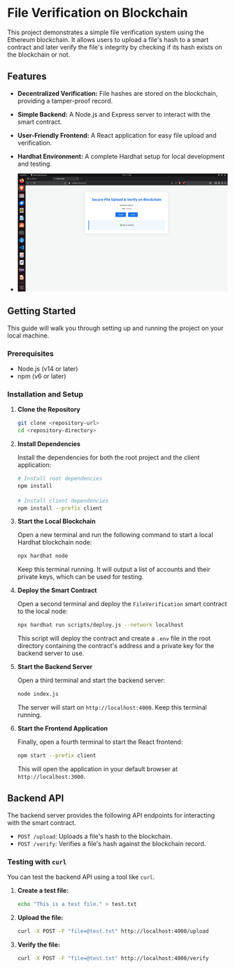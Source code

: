 # File Verification on Blockchain

This project demonstrates a simple file verification system using the Ethereum blockchain. It allows users to upload a file's hash to a smart contract and later verify the file's integrity by checking if its hash exists on the blockchain or not.

## Features

*   **Decentralized Verification:** File hashes are stored on the blockchain, providing a tamper-proof record.
*   **Simple Backend:** A Node.js and Express server to interact with the smart contract.
*   **User-Friendly Frontend:** A React application for easy file upload and verification.
*   **Hardhat Environment:** A complete Hardhat setup for local development and testing.


*   ![overview](https://github.com/swasthikdevadiga1/BlockChain-SocGen/blob/main/images/Screenshot%20from%202025-07-12%2011-06-47.png)

## Getting Started

This guide will walk you through setting up and running the project on your local machine.

### Prerequisites

*   Node.js (v14 or later)
*   npm (v6 or later)

### Installation and Setup

1.  **Clone the Repository**

    ```bash
    git clone <repository-url>
    cd <repository-directory>
    ```

2.  **Install Dependencies**

    Install the dependencies for both the root project and the client application:

    ```bash
    # Install root dependencies
    npm install

    # Install client dependencies
    npm install --prefix client
    ```

3.  **Start the Local Blockchain**

    Open a new terminal and run the following command to start a local Hardhat blockchain node:

    ```bash
    npx hardhat node
    ```
    Keep this terminal running. It will output a list of accounts and their private keys, which can be used for testing.

4.  **Deploy the Smart Contract**

    Open a second terminal and deploy the `FileVerification` smart contract to the local node:

    ```bash
    npx hardhat run scripts/deploy.js --network localhost
    ```
    This script will deploy the contract and create a `.env` file in the root directory containing the contract's address and a private key for the backend server to use.

5.  **Start the Backend Server**

    Open a third terminal and start the backend server:

    ```bash
    node index.js
    ```
    The server will start on `http://localhost:4000`. Keep this terminal running.

6.  **Start the Frontend Application**

    Finally, open a fourth terminal to start the React frontend:

    ```bash
    npm start --prefix client
    ```
    This will open the application in your default browser at `http://localhost:3000`.

## Backend API

The backend server provides the following API endpoints for interacting with the smart contract.

*   `POST /upload`: Uploads a file's hash to the blockchain.
*   `POST /verify`: Verifies a file's hash against the blockchain record.

### Testing with `curl`

You can test the backend API using a tool like `curl`.

1.  **Create a test file:**

    ```bash
    echo "This is a test file." > test.txt
    ```

2.  **Upload the file:**

    ```bash
    curl -X POST -F "file=@test.txt" http://localhost:4000/upload
    ```

3.  **Verify the file:**

    ```bash
    curl -X POST -F "file=@test.txt" http://localhost:4000/verify
